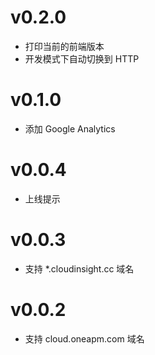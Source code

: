 # v0.2.0
- 打印当前的前端版本
- 开发模式下自动切换到 HTTP

# v0.1.0
- 添加 Google Analytics

# v0.0.4

- 上线提示

# v0.0.3

- 支持 *.cloudinsight.cc 域名

# v0.0.2

- 支持 cloud.oneapm.com 域名
